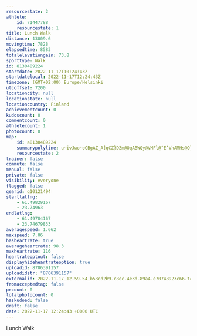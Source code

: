 ```yaml
---
resourcestate: 2
athlete:
    id: 71447788
    resourcestate: 1
title: Lunch Walk
distance: 13009.6
movingtime: 7828
elapsedtime: 8583
totalelevationgain: 73.8
sporttype: Walk
id: 8130489224
startdate: 2022-11-17T10:24:43Z
startdatelocal: 2022-11-17T12:24:43Z
timezone: (GMT+02:00) Europe/Helsinki
utcoffset: 7200
locationcity: null
locationstate: null
locationcountry: Finland
achievementcount: 0
kudoscount: 0
commentcount: 0
athletecount: 1
photocount: 0
map:
    id: a8130489224
    summarypolyline: u~ivJwo~oCBgAZ_A]qCZ}DZm@OqABWQy@VMFl@^E^VhAMHs@O}AT_ABq@X]Hi@f@q@BWh@o@De@E_@^\T[xGoC\RfA`C~@~@b@~Af@rAd@H|@{AJXp@i@Xg@?_AH[JgCQ{@h@qFGgDBiHQgC?qBf@oEl@eDT_FRWXZFdDn@`DVb@fBfAb@j@JbAX|@T`@VbBN~Cx@pBr@dCRhAfChGp@xBPnBvA|Bf@dHXbAp@~@AbFNxHdAlEL|BEdFD~@\`ATVdCJh@GLnAJb@~@nA?xBl@KNk@hCUFw@HKpAEJWPuCr@oAZK\v@L@z@kAbAo@Xa@v@eFPo@r@qARkALwBTqACs@Oy@DSpEaBrAqB~@yDjCMt@e@d@_EDeEb@uC`@UnAoALq@Zi@zBkBt@_@j@cAEyCR}@De@KyAg@aAYSAk@]U}BmE}B_F_@c@UkCL_BC{@TgBOTEI|@wCp@}Eb@yAvCiFx@oJGSf@f@WUByAO}@HQGsBO_@m@mHf@sBa@gA?qEr@}@Rm@D}@ZY_@SOw@GuCFkE^aAdBc@Fe@EuBHuB?sGUsDDBYBw@m@UHp@Kh@j@X@Lm@q@YSuABu@[BO[UQt@`@Bl@JN@p@LZ~D~ALEXuFHsGSgG?}GAg@c@}@wBKy@qBYeBFyBg@_HBc@Iu@[GISOgCB}@YQ{BZe@w@UEGsCH_AAkBK}BJwD_@w@SoAE{ASM_Df@u@EKa@EcFGO}@h@iBMaAbA_@Go@o@}AtAyAf@_@QWgBMQkEh@eE@y@n@}@?q@fBk@WWlAOIUw@SZQ`Aa@r@{@rEk@rBOdAMRm@zH[pAMXi@^Id@g@V}@w@}@\}@dFKzAe@z@MlCs@hAq@~C}AtAg@x@gAKo@b@Uh@_@fIFpBu@pJ@fBTtCEx@o@lBs@pAqBSOjA@~BUnJETq@~@Gf@Ab@k@fBUP]|EWfIBfCObIL|IIfEHrBEIZlBVHZx@^~Bf@bAZc@^tDIXD\Y`AR~B?nH}@pG_@xD?hCLd@CrCPtJKrLCR]HmAQa@^t@pURnBv@PZ|AJhDK~EFnAQt@oApAQzAc@dAuAl@Az@ZlFDvCgANiEnA}@`Au@OY`@{@f@QAmBnAL[YUk@l@aAf@a@Oi@T
    resourcestate: 2
trainer: false
commute: false
manual: false
private: false
visibility: everyone
flagged: false
gearid: g10121494
startlatlng:
    - 61.49829167
    - 23.74963
endlatlng:
    - 61.49784167
    - 23.74679833
averagespeed: 1.662
maxspeed: 7.06
hasheartrate: true
averageheartrate: 98.3
maxheartrate: 116
heartrateoptout: false
displayhideheartrateoption: true
uploadid: 8706391157
uploadidstr: "8706391157"
externalid: 2022-11-17_12-59-54_b53cd2b9-c8ec-4e3d-89a4-e70748923c66.tcx
fromacceptedtag: false
prcount: 0
totalphotocount: 0
haskudoed: false
draft: false
date: 2022-11-17 12:24:43 +0000 UTC
---
```

Lunch Walk